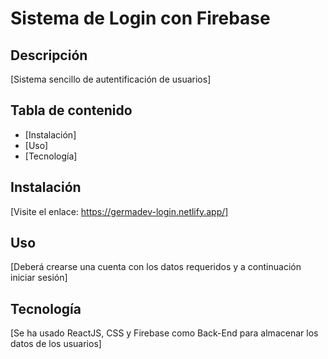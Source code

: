 # Sistema de Login con Firebase

## Descripción

[Sistema sencillo de autentificación de usuarios]

## Tabla de contenido

- [Instalación]
- [Uso]
- [Tecnología]

## Instalación

[Visite el enlace: https://germadev-login.netlify.app/]

## Uso

[Deberá crearse una cuenta con los datos requeridos y a continuación iniciar sesión]

## Tecnología

[Se ha usado ReactJS, CSS y Firebase como Back-End para almacenar los datos de los usuarios]